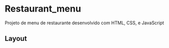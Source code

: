 # Restaurant_menu
Projeto de menu de restaurante desenvolvido com HTML, CSS, e JavaScript

## Layout
